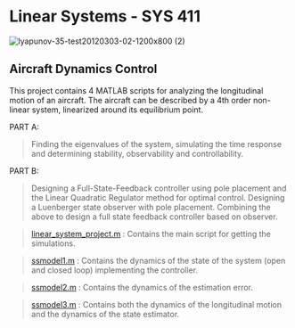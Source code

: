 # Linear Systems - SYS 411

![lyapunov-35-test20120303-02-1200x800 (2)](https://user-images.githubusercontent.com/83914255/215894627-18f49387-3279-44ca-a66c-550eb7b4b182.jpg)

## Aircraft Dynamics Control 

This project contains 4 MATLAB scripts for analyzing the longitudinal motion of an aircraft. The aircraft can be described by a 4th order non-linear system, linearized around its equilibrium point.

PART A:
>   Finding the eigenvalues of the system, simulating the time response and determining stability, observability and controllability.

PART B:
>   Designing a Full-State-Feedback controller using pole placement and the Linear Quadratic Regulator method for optimal control.
Designing a Luenberger state observer with pole placement.
Combining the above to design a full state feedback controller based on observer.

>   <a href = "https://github.com/atzel-ov/LinearSystemsProject/blob/main/linear_systems_project.m">linear_system_project.m</a> : 
Contains the main script for getting the simulations.

>   <a href = "https://github.com/atzel-ov/LinearSystemsProject/blob/main/ssmodel1.m">ssmodel1.m</a> : 
Contains the dynamics of the state of the system (open and closed loop) implementing the controller.

>   <a href = "https://github.com/atzel-ov/LinearSystemsProject/blob/main/ssmodel2.m">ssmodel2.m</a> : 
Contains the dynamics of the estimation error.

>   <a href = "https://github.com/atzel-ov/LinearSystemsProject/blob/main/ssmodel3.m">ssmodel3.m</a> : 
Contains both the dynamics of the longitudinal motion and the dynamics of the state estimator.
